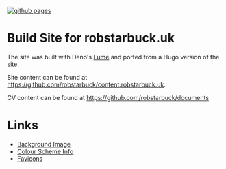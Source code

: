 [![github pages](https://github.com/robstarbuck/robstarbuck.uk/actions/workflows/gh-pages.yml/badge.svg)](https://github.com/robstarbuck/robstarbuck.uk/actions/workflows/gh-pages.yml)

# Build Site for robstarbuck.uk

The site was built with Deno's [Lume](https://lume.land) and ported from a Hugo version of the site.

Site content can be found at https://github.com/robstarbuck/content.robstarbuck.uk.

CV content can be found at https://github.com/robstarbuck/documents


# Links

- [Background Image](https://unsplash.com/photos/black-textile-on-black-background-UAbg0py6GYQ)
- [Colour Scheme Info](https://www.vis4.net/blog/mastering-multi-hued-color-scales/)
- [Favicons](https://favicon.io/favicon-converter/)